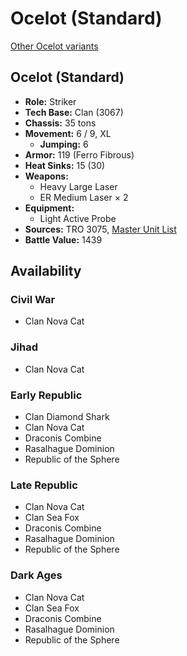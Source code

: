 # Ocelot (Standard)

[Other Ocelot variants](../ocelot.md)

## Ocelot (Standard)
- **Role:** Striker
- **Tech Base:** Clan (3067)
- **Chassis:** 35 tons
- **Movement:** 6 / 9, XL
  - **Jumping:** 6
- **Armor:** 119 (Ferro Fibrous)
- **Heat Sinks:** 15 (30)
- **Weapons:**
  - Heavy Large Laser
  - ER Medium Laser × 2
- **Equipment:**
  - Light Active Probe
- **Sources:** TRO 3075, [Master Unit List](http://masterunitlist.info/Unit/Details/2313/ocelot-standard)
- **Battle Value:** 1439

## Availability

### Civil War
- Clan Nova Cat

### Jihad
- Clan Nova Cat

### Early Republic
- Clan Diamond Shark
- Clan Nova Cat
- Draconis Combine
- Rasalhague Dominion
- Republic of the Sphere

### Late Republic
- Clan Nova Cat
- Clan Sea Fox
- Draconis Combine
- Rasalhague Dominion
- Republic of the Sphere

### Dark Ages
- Clan Nova Cat
- Clan Sea Fox
- Draconis Combine
- Rasalhague Dominion
- Republic of the Sphere

